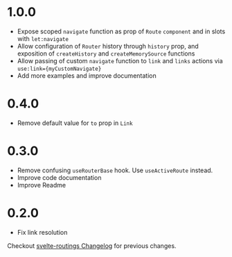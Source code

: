 # 1.0.0

- Expose scoped `navigate` function as prop of `Route` `component` and in slots with `let:navigate`
- Allow configuration of `Router` history through `history` prop, and exposition of `createHistory` and `createMemorySource` functions
- Allow passing of custom `navigate` function to `link` and `links` actions via `use:link={myCustomNavigate}`
- Add more examples and improve documentation

# 0.4.0

- Remove default value for `to` prop in `Link`

# 0.3.0

- Remove confusing `useRouterBase` hook. Use `useActiveRoute` instead.
- Improve code documentation
- Improve Readme

# 0.2.0

- Fix link resolution

Checkout [svelte-routings Changelog](https://github.com/EmilTholin/svelte-routing/blob/master/CHANGELOG.md) for previous changes.

